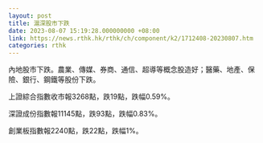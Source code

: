```yaml
---
layout: post
title: 滬深股市下跌
date: 2023-08-07 15:19:28.000000000 +08:00
link: https://news.rthk.hk/rthk/ch/component/k2/1712408-20230807.htm
categories: rthk
---
```


內地股市下跌。農業、傳媒、券商、通信、超導等概念股造好；醫藥、地產、保險、銀行、鋼鐵等股份下跌。

上證綜合指數收市報3268點，跌19點，跌幅0.59%。

深證成份指數報11145點，跌93點，跌幅0.83%。

創業板指數報2240點，跌22點，跌幅1%。
